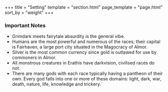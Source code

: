 +++
title = "Setting"
template = "section.html"
page_template = "page.html"
sort_by = "weight"
+++

### Important Notes

- Grimdark meets fairytale absurdity is the general vibe.
- Humans are the most powerful and numerous of the races; their capital is
  Fairhaven, a large port city situated in the Magocracy of Almor.
- Silver is the most common currency since gold is outlawed for use by commoners
  in Almor.
- All monstrous creatures in Erathis have darkvision, civilised races do not.
- There are many gods with each race typically having a pantheon of their own.
  Every god falls into one or more of these domains: light, dark, war, death,
  nature, life, knowledge and trickery.
